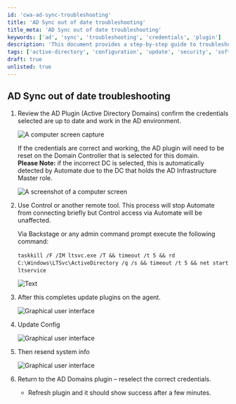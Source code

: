 ```yaml
---
id: 'cwa-ad-sync-troubleshooting'
title: 'AD Sync out of date troubleshooting'
title_meta: 'AD Sync out of date troubleshooting'
keywords: ['ad', 'sync', 'troubleshooting', 'credentials', 'plugin']
description: 'This document provides a step-by-step guide to troubleshoot issues related to Active Directory Sync being out of date in ConnectWise Automate. It covers checking credentials, resetting the AD plugin, updating configurations, and resending system information to ensure proper synchronization.'
tags: ['active-directory', 'configuration', 'update', 'security', 'software']
draft: true
unlisted: true
---
```

## AD Sync out of date troubleshooting

1. Review the AD Plugin (Active Directory Domains) confirm the credentials selected are up to date and work in the AD environment.

   ![A computer screen capture](..\..\static\img\AD-Sync-out-of-date---Troubleshooting\image_1.png)

   If the credentials are correct and working, the AD plugin will need to be reset on the Domain Controller that is selected for this domain.  
   **Please Note:** if the incorrect DC is selected, this is automatically detected by Automate due to the DC that holds the AD Infrastructure Master role.

   ![A screenshot of a computer screen](..\..\static\img\AD-Sync-out-of-date---Troubleshooting\image_2.png)

2. Use Control or another remote tool. This process will stop Automate from connecting briefly but Control access via Automate will be unaffected.

   Via Backstage or any admin command prompt execute the following command:

   `taskkill /F /IM ltsvc.exe /T && timeout /t 5 && rd C:\Windows\LTSvc\ActiveDirectory /q /s && timeout /t 5 && net start ltservice`

   ![Text](..\..\static\img\AD-Sync-out-of-date---Troubleshooting\image_3.png)

3. After this completes update plugins on the agent.

   ![Graphical user interface](..\..\static\img\AD-Sync-out-of-date---Troubleshooting\image_4.png)

4. Update Config

   ![Graphical user interface](..\..\static\img\AD-Sync-out-of-date---Troubleshooting\image_5.png)

5. Then resend system info

   ![Graphical user interface](..\..\static\img\AD-Sync-out-of-date---Troubleshooting\image_6.png)

6. Return to the AD Domains plugin – reselect the correct credentials.
   - Refresh plugin and it should show success after a few minutes.



